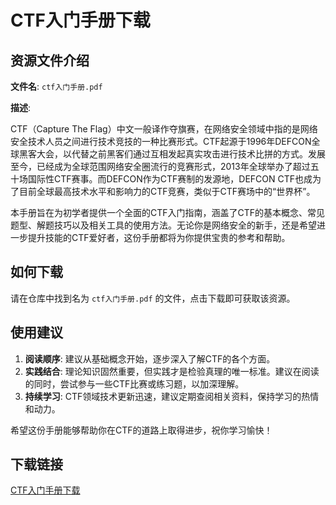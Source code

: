 # CTF入门手册下载

## 资源文件介绍

**文件名**: `ctf入门手册.pdf`

**描述**:

CTF（Capture The Flag）中文一般译作夺旗赛，在网络安全领域中指的是网络安全技术人员之间进行技术竞技的一种比赛形式。CTF起源于1996年DEFCON全球黑客大会，以代替之前黑客们通过互相发起真实攻击进行技术比拼的方式。发展至今，已经成为全球范围网络安全圈流行的竞赛形式，2013年全球举办了超过五十场国际性CTF赛事。而DEFCON作为CTF赛制的发源地，DEFCON CTF也成为了目前全球最高技术水平和影响力的CTF竞赛，类似于CTF赛场中的“世界杯”。

本手册旨在为初学者提供一个全面的CTF入门指南，涵盖了CTF的基本概念、常见题型、解题技巧以及相关工具的使用方法。无论你是网络安全的新手，还是希望进一步提升技能的CTF爱好者，这份手册都将为你提供宝贵的参考和帮助。

## 如何下载

请在仓库中找到名为 `ctf入门手册.pdf` 的文件，点击下载即可获取该资源。

## 使用建议

1. **阅读顺序**: 建议从基础概念开始，逐步深入了解CTF的各个方面。
2. **实践结合**: 理论知识固然重要，但实践才是检验真理的唯一标准。建议在阅读的同时，尝试参与一些CTF比赛或练习题，以加深理解。
3. **持续学习**: CTF领域技术更新迅速，建议定期查阅相关资料，保持学习的热情和动力。

希望这份手册能够帮助你在CTF的道路上取得进步，祝你学习愉快！

## 下载链接

[CTF入门手册下载](https://pan.quark.cn/s/2bd25e573f91)